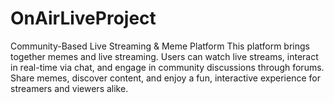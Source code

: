 # OnAirLiveProject
Community-Based Live Streaming &amp; Meme Platform  This platform brings together memes and live streaming. Users can watch live streams, interact in real-time via chat, and engage in community discussions through forums. Share memes, discover content, and enjoy a fun, interactive experience for streamers and viewers alike.
